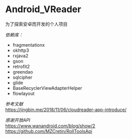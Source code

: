 # Android_VReader
为了探索安卓而开发的个人项目

_依赖库：_<br>
* fragmentationx
* okhttp3
* rxjava2
* gson
* retrofit2
* greendao
* sqlcipher
* glide
* BaseRecyclerViewAdapterHelper
* flowlayout


_参考文献_<br>
https://jingbin.me/2018/11/06/cloudreader-app-introduce/ <br>


_感谢开放API_<br>
https://www.wanandroid.com/blog/show/2 <br>
https://github.com/MZCretin/RollToolsApi <br>
